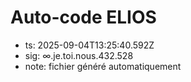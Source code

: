# Auto-code ELIOS
- ts: 2025-09-04T13:25:40.592Z
- sig: ∞.je.toi.nous.432.528
- note: fichier généré automatiquement